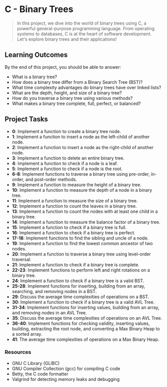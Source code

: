 # C - Binary Trees

> In this project, we dive into the world of binary trees using C, a powerful general-purpose programming language. From operating systems to databases, C is at the heart of software development. Let's explore binary trees and their applications!

## Learning Outcomes

By the end of this project, you should be able to answer:

- What is a binary tree?
- How does a binary tree differ from a Binary Search Tree (BST)?
- What time complexity advantages do binary trees have over linked lists?
- What are the depth, height, and size of a binary tree?
- How do you traverse a binary tree using various methods?
- What makes a binary tree complete, full, perfect, or balanced?

## Project Tasks

- **0**: Implement a function to create a binary tree node.
- **1**: Implement a function to insert a node as the left-child of another node.
- **2**: Implement a function to insert a node as the right-child of another node.
- **3**: Implement a function to delete an entire binary tree.
- **4**: Implement a function to check if a node is a leaf.
- **5**: Implement a function to check if a node is the root.
- **6-8**: Implement functions to traverse a binary tree using pre-order, in-order, and post-order methods.
- **9**: Implement a function to measure the height of a binary tree.
- **10**: Implement a function to measure the depth of a node in a binary tree.
- **11**: Implement a function to measure the size of a binary tree.
- **12**: Implement a function to count the leaves in a binary tree.
- **13**: Implement a function to count the nodes with at least one child in a binary tree.
- **14**: Implement a function to measure the balance factor of a binary tree.
- **15**: Implement a function to check if a binary tree is full.
- **16**: Implement a function to check if a binary tree is perfect.
- **17-18**: Implement functions to find the sibling and uncle of a node.
- **19**: Implement a function to find the lowest common ancestor of two nodes.
- **20**: Implement a function to traverse a binary tree using level-order traversal.
- **21**: Implement a function to check if a binary tree is complete.
- **22-23**: Implement functions to perform left and right rotations on a binary tree.
- **24**: Implement a function to check if a binary tree is a valid BST.
- **25-28**: Implement functions for inserting, building from an array, searching, and removing nodes in a BST.
- **29**: Discuss the average time complexities of operations on a BST.
- **30**: Implement a function to check if a binary tree is a valid AVL Tree.
- **31-34**: Implement functions for inserting values, building from an array, and removing nodes in an AVL Tree.
- **35**: Discuss the average time complexities of operations on an AVL Tree.
- **36-40**: Implement functions for checking validity, inserting values, building, extracting the root node, and converting a Max Binary Heap to a sorted array.
- **41**: The average time complexities of operations on a Max Binary Heap.

### Resources

- GNU C Library (GLIBC)
- GNU Compiler Collection (gcc) for compiling C code
- Betty, the C code formatter
- Valgrind for detecting memory leaks and debugging


